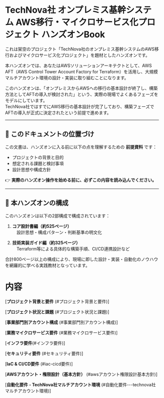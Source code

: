 # TechNova社 オンプレミス基幹システム AWS移行・マイクロサービス化プロジェクト ハンズオンBook

これは架空のプロジェクト「TechNova社のオンプレミス基幹システムのAWS移行およびマイクロサービス化プロジェクト」を題材としたハンズオンです。

本ハンズオンでは、あなたはAWSソリューションアーキテクトとして、AWS AFT（AWS Control Tower Account Factory for Terraform）を活用し、大規模マルチアカウント環境の設計・実装に取り組むことになります。

このハンズオンは、「オンプレミスからAWSへの移行の基本設計が終了し、構築方法としてAFTの導入が検討された」という、実際の現場でよくあるフェーズをモデルにしています。  
TechNova社ではすでにAWS移行の基本設計が完了しており、構築フェーズでAFTの導入が正式に決定されたという前提で進めます。

---

## 🔰 このドキュメントの位置づけ

この文書は、ハンズオンに入る前に以下の点を理解するための **前提資料** です：

- プロジェクトの背景と目的  
- 想定される課題と検討事項  
- 設計思想や構成方針

👉 **実際のハンズオン操作を始める前に、必ずこの内容を読み込んでください。**

---

## 📘 本ハンズオンの構成

このハンズオンは以下の2部構成で構成されています：

1. **コア設計書編（約525ページ）**  
　設計思想・構成パターン・判断基準の明文化

2. **技術実装ガイド編（約325ページ）**  
　Terraform等による具体的な構築手順、CI/CD連携設計など

合計800ページ以上の構成により、現場に即した設計・実装・自動化のノウハウを網羅的に学べる実践教材となっています。


# 内容

[**プロジェクト背景と要件**
(#プロジェクト背景と要件)]

[**プロジェクト状況と課題**
(#プロジェクト状況と課題)]

[**事業部門別アカウント構成**
(#事業部門別アカウント構成)]

[**業務マイクロサービス要件**
(#業務マイクロサービス要件)]

[**インフラ要件**(#インフラ要件)]

[**セキュリティ要件** (#セキュリティ要件)]

[**IaC & CI/CD要件** (#iac-cicd要件)]

[**AWSアカウント・権限設計（基本方針）**
(#awsアカウント権限設計基本方針)]

[**自動化要件 - TechNova社マルチアカウント環境**
(#自動化要件---technova社マルチアカウント環境)]
